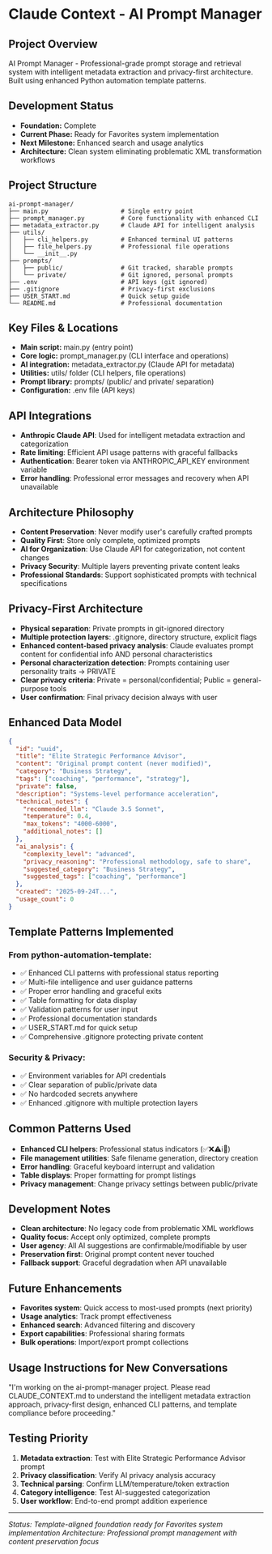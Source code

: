 # Claude Context - AI Prompt Manager

## Project Overview
AI Prompt Manager - Professional-grade prompt storage and retrieval system with intelligent metadata extraction and privacy-first architecture. Built using enhanced Python automation template patterns.

## Development Status
- **Foundation:** Complete
- **Current Phase:** Ready for Favorites system implementation
- **Next Milestone:** Enhanced search and usage analytics
- **Architecture:** Clean system eliminating problematic XML transformation workflows

## Project Structure
```
ai-prompt-manager/
├── main.py                    # Single entry point
├── prompt_manager.py          # Core functionality with enhanced CLI
├── metadata_extractor.py      # Claude API for intelligent analysis
├── utils/
│   ├── cli_helpers.py         # Enhanced terminal UI patterns
│   ├── file_helpers.py        # Professional file operations
│   └── __init__.py
├── prompts/
│   ├── public/                # Git tracked, sharable prompts
│   └── private/               # Git ignored, personal prompts
├── .env                       # API keys (git ignored)
├── .gitignore                 # Privacy-first exclusions
├── USER_START.md              # Quick setup guide
└── README.md                  # Professional documentation
```

## Key Files & Locations
- **Main script:** main.py (entry point)
- **Core logic:** prompt_manager.py (CLI interface and operations)
- **AI integration:** metadata_extractor.py (Claude API for metadata)
- **Utilities:** utils/ folder (CLI helpers, file operations)
- **Prompt library:** prompts/ (public/ and private/ separation)
- **Configuration:** .env file (API keys)

## API Integrations
- **Anthropic Claude API**: Used for intelligent metadata extraction and categorization
- **Rate limiting**: Efficient API usage patterns with graceful fallbacks
- **Authentication**: Bearer token via ANTHROPIC_API_KEY environment variable
- **Error handling**: Professional error messages and recovery when API unavailable

## Architecture Philosophy
- **Content Preservation**: Never modify user's carefully crafted prompts
- **Quality First**: Store only complete, optimized prompts
- **AI for Organization**: Use Claude API for categorization, not content changes
- **Privacy Security**: Multiple layers preventing private content leaks
- **Professional Standards**: Support sophisticated prompts with technical specifications

## Privacy-First Architecture
- **Physical separation**: Private prompts in git-ignored directory
- **Multiple protection layers**: .gitignore, directory structure, explicit flags
- **Enhanced content-based privacy analysis**: Claude evaluates prompt content for confidential info AND personal characteristics
- **Personal characterization detection**: Prompts containing user personality traits → PRIVATE
- **Clear privacy criteria**: Private = personal/confidential; Public = general-purpose tools
- **User confirmation**: Final privacy decision always with user

## Enhanced Data Model
```json
{
  "id": "uuid",
  "title": "Elite Strategic Performance Advisor",
  "content": "Original prompt content (never modified)",
  "category": "Business Strategy",
  "tags": ["coaching", "performance", "strategy"],
  "private": false,
  "description": "Systems-level performance acceleration",
  "technical_notes": {
    "recommended_llm": "Claude 3.5 Sonnet",
    "temperature": 0.4,
    "max_tokens": "4000-6000",
    "additional_notes": []
  },
  "ai_analysis": {
    "complexity_level": "advanced",
    "privacy_reasoning": "Professional methodology, safe to share",
    "suggested_category": "Business Strategy",
    "suggested_tags": ["coaching", "performance"]
  },
  "created": "2025-09-24T...",
  "usage_count": 0
}
```

## Template Patterns Implemented

### From python-automation-template:
- ✅ Enhanced CLI patterns with professional status reporting
- ✅ Multi-file intelligence and user guidance patterns
- ✅ Proper error handling and graceful exits
- ✅ Table formatting for data display
- ✅ Validation patterns for user input
- ✅ Professional documentation standards
- ✅ USER_START.md for quick setup
- ✅ Comprehensive .gitignore protecting private content

### Security & Privacy:
- ✅ Environment variables for API credentials
- ✅ Clear separation of public/private data
- ✅ No hardcoded secrets anywhere
- ✅ Enhanced .gitignore with multiple protection layers

## Common Patterns Used
- **Enhanced CLI helpers**: Professional status indicators (✅❌⚠️ℹ️🔄)
- **File management utilities**: Safe filename generation, directory creation
- **Error handling**: Graceful keyboard interrupt and validation
- **Table displays**: Proper formatting for prompt listings
- **Privacy management**: Change privacy settings between public/private

## Development Notes
- **Clean architecture**: No legacy code from problematic XML workflows
- **Quality focus**: Accept only optimized, complete prompts
- **User agency**: All AI suggestions are confirmable/modifiable by user
- **Preservation first**: Original prompt content never touched
- **Fallback support**: Graceful degradation when API unavailable

## Future Enhancements
- **Favorites system**: Quick access to most-used prompts (next priority)
- **Usage analytics**: Track prompt effectiveness
- **Enhanced search**: Advanced filtering and discovery
- **Export capabilities**: Professional sharing formats
- **Bulk operations**: Import/export prompt collections

## Usage Instructions for New Conversations
"I'm working on the ai-prompt-manager project. Please read CLAUDE_CONTEXT.md to understand the intelligent metadata extraction approach, privacy-first design, enhanced CLI patterns, and template compliance before proceeding."

## Testing Priority
1. **Metadata extraction**: Test with Elite Strategic Performance Advisor prompt
2. **Privacy classification**: Verify AI privacy analysis accuracy
3. **Technical parsing**: Confirm LLM/temperature/token extraction
4. **Category intelligence**: Test AI-suggested categorization
5. **User workflow**: End-to-end prompt addition experience

---
*Status: Template-aligned foundation ready for Favorites system implementation*
*Architecture: Professional prompt management with content preservation focus*
